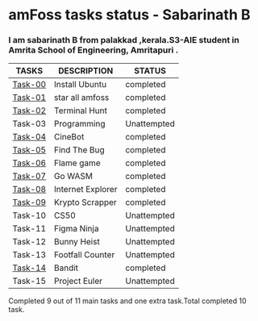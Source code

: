 # amFoss tasks status - Sabarinath B
### I am sabarinath B from palakkad ,kerala.S3-AIE student in Amrita School of Engineering, Amritapuri .

| TASKS | DESCRIPTION | STATUS |
| -------------| ------------- | ------------- |
| [Task-00](https://github.com/sabarinath404/amfoss-tasks/tree/master/task-00)| Install Ubuntu   | completed  |
| [Task-01](https://github.com/sabarinath404/amfoss-tasks/task-01)| star all amfoss  | completed |
| [Task-02](https://github.com/sabarinath404/amfoss-tasks/task-02)| Terminal Hunt  | completed  |
| Task-03|  Programming | Unattempted |
| [Task-04](https://github.com/sabarinath404/amfoss-tasks/task-04)|  CineBot | completed  |
| [Task-05](https://github.com/sabarinath404/amfoss-tasks/task-05)| Find The Bug | completed |
| [Task-06](https://github.com/sabarinath404/amfoss-tasks/task-06)| Flame game | completed  |
| [Task-07](https://github.com/sabarinath404/amfoss-tasks/task-07)| Go WASM  | completed  |
| [Task-08](https://github.com/sabarinath404/amfoss-tasks/task-08)| Internet Explorer| completed  |
| [Task-09](https://github.com/sabarinath404/amfoss-tasks/task-09)| Krypto Scrapper | completed |
| Task-10| CS50| Unattempted   |
| Task-11| Figma Ninja| Unattempted  |
| Task-12| Bunny Heist | Unattempted  |
| Task-13| Footfall Counter | Unattempted   |
| [Task-14](https://github.com/sabarinath404/amfoss-tasks/task-14)| Bandit| completed  |
| Task-15| Project Euler | Unattempted  |


Completed 9 out of 11 main tasks and one extra task.Total completed 10 task.
